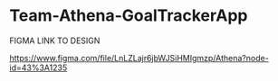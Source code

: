 # Team-Athena-GoalTrackerApp


FIGMA LINK TO DESIGN

https://www.figma.com/file/LnLZLajr6jbWJSiHMIgmzp/Athena?node-id=43%3A1235

